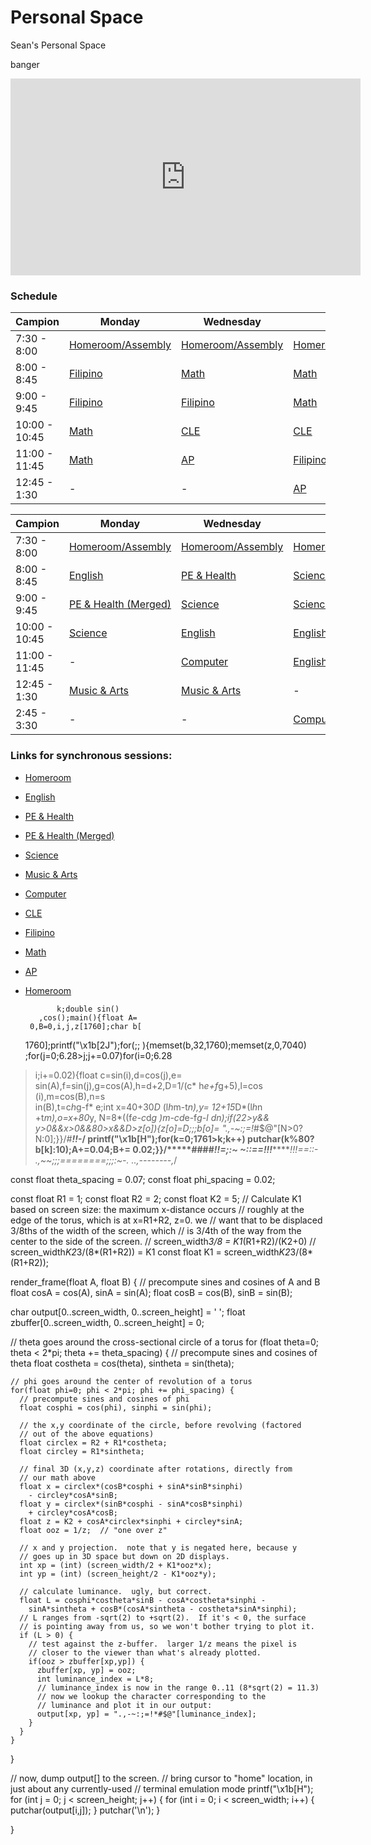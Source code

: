 # Personal Space
Sean's Personal Space


banger
<p align="center">
<iframe width="560" height="315" src="https://www.youtube.com/embed/CvY8Qj9dgW8" title="YouTube video player" frameborder="0" allow="accelerometer; autoplay; clipboard-write; encrypted-media; gyroscope; picture-in-picture" allowfullscreen></iframe>
</p>


### Schedule

| Campion | Monday | Wednesday | Friday |
|-- | ------- |--------|--------|
| 7:30 - 8:00 | [Homeroom/Assembly](https://meet.google.com/vxc-wjwt-qar) | [Homeroom/Assembly](https://meet.google.com/vxc-wjwt-qar)| [Homeroom/Assembly](https://meet.google.com/vxc-wjwt-qar) |
| 8:00 - 8:45 | [Filipino](http://meet.google.com/cov-qdmp-oeb) | [Math](https://meet.google.com/ryj-uirv-fyi) | [Math](https://meet.google.com/ryj-uirv-fyi) |
| 9:00 - 9:45 | [Filipino](http://meet.google.com/cov-qdmp-oeb) | [Filipino](http://meet.google.com/cov-qdmp-oeb) | [Math](https://meet.google.com/ryj-uirv-fyi) |
| 10:00 - 10:45 | [Math](https://meet.google.com/ryj-uirv-fyi) | [CLE](https://meet.google.com/dof-hyim-jmk) | [CLE](https://meet.google.com/dof-hyim-jmk) |
| 11:00 - 11:45 | [Math](https://meet.google.com/ryj-uirv-fyi) | [AP](https://meet.google.com/vio-fquf-svw) | [Filipino](http://meet.google.com/cov-qdmp-oeb) |
| 12:45 - 1:30 | - | - | [AP](https://meet.google.com/vio-fquf-svw) |


| Campion | Monday | Wednesday | Friday |
|-- | ------- |--------|--------|
| 7:30 - 8:00 | [Homeroom/Assembly](https://meet.google.com/vxc-wjwt-qar) | [Homeroom/Assembly](https://meet.google.com/vxc-wjwt-qar)| [Homeroom/Assembly](https://meet.google.com/vxc-wjwt-qar) | |
| 8:00 - 8:45 | [English](https://meet.google.com/kwa-foqe-cyo) | [PE & Health](https://meet.google.com/euq-mehm-ggn) | [Science](https://meet.google.com/zdq-kicu-arj) |
| 9:00 - 9:45 | [PE & Health (Merged)](https://meet.google.com/sdj-vfhg-zzd) | [Science](https://meet.google.com/zdq-kicu-arj) | [Science](https://meet.google.com/zdq-kicu-arj) |
| 10:00 - 10:45 | [Science](https://meet.google.com/zdq-kicu-arj) | [English](https://meet.google.com/kwa-foqe-cyo) | [English](https://meet.google.com/kwa-foqe-cyo) |
| 11:00 - 11:45 | - | [Computer](https://meet.google.com/cym-wtwy-kxc) | [English](https://meet.google.com/kwa-foqe-cyo) |
| 12:45 - 1:30 | [Music & Arts](https://meet.google.com/jrj-aqoh-qxj) | [Music & Arts](https://meet.google.com/jrj-aqoh-qxj) | - |
| 2:45 - 3:30 | - | - | [Computer](https://meet.google.com/cym-wtwy-kxc) |


### Links for synchronous sessions:
- [Homeroom](https://meet.google.com/vxc-wjwt-qar)
- [English](https://meet.google.com/kwa-foqe-cyo)
- [PE & Health](https://meet.google.com/euq-mehm-ggn)
- [PE & Health (Merged)](https://meet.google.com/sdj-vfhg-zzd)
- [Science](https://meet.google.com/zdq-kicu-arj)
- [Music & Arts](https://meet.google.com/jrj-aqoh-qxj)
- [Computer](https://meet.google.com/cym-wtwy-kxc)
- [CLE](https://meet.google.com/dof-hyim-jmk)
- [Filipino](http://meet.google.com/cov-qdmp-oeb)
- [Math](https://meet.google.com/ryj-uirv-fyi)
- [AP](https://meet.google.com/vio-fquf-svw)
- [Homeroom](https://meet.google.com/vxc-wjwt-qar)




             k;double sin()
         ,cos();main(){float A=
       0,B=0,i,j,z[1760];char b[
     1760];printf("\x1b[2J");for(;;
  ){memset(b,32,1760);memset(z,0,7040)
  ;for(j=0;6.28>j;j+=0.07)for(i=0;6.28
 >i;i+=0.02){float c=sin(i),d=cos(j),e=
 sin(A),f=sin(j),g=cos(A),h=d+2,D=1/(c*
 h*e+f*g+5),l=cos      (i),m=cos(B),n=s\
in(B),t=c*h*g-f*        e;int x=40+30*D*
(l*h*m-t*n),y=            12+15*D*(l*h*n
+t*m),o=x+80*y,          N=8*((f*e-c*d*g
 )*m-c*d*e-f*g-l        *d*n);if(22>y&&
 y>0&&x>0&&80>x&&D>z[o]){z[o]=D;;;b[o]=
 ".,-~:;=!*#$@"[N>0?N:0];}}/*#****!!-*/
  printf("\x1b[H");for(k=0;1761>k;k++)
   putchar(k%80?b[k]:10);A+=0.04;B+=
     0.02;}}/*****####*******!!=;:~
       ~::==!!!**********!!!==::-
         .,~~;;;========;;;:~-.
             ..,--------,*/





const float theta_spacing = 0.07;
const float phi_spacing   = 0.02;

const float R1 = 1;
const float R2 = 2;
const float K2 = 5;
// Calculate K1 based on screen size: the maximum x-distance occurs
// roughly at the edge of the torus, which is at x=R1+R2, z=0.  we
// want that to be displaced 3/8ths of the width of the screen, which
// is 3/4th of the way from the center to the side of the screen.
// screen_width*3/8 = K1*(R1+R2)/(K2+0)
// screen_width*K2*3/(8*(R1+R2)) = K1
const float K1 = screen_width*K2*3/(8*(R1+R2));

render_frame(float A, float B) {
  // precompute sines and cosines of A and B
  float cosA = cos(A), sinA = sin(A);
  float cosB = cos(B), sinB = sin(B);

  char output[0..screen_width, 0..screen_height] = ' ';
  float zbuffer[0..screen_width, 0..screen_height] = 0;

  // theta goes around the cross-sectional circle of a torus
  for (float theta=0; theta < 2*pi; theta += theta_spacing) {
    // precompute sines and cosines of theta
    float costheta = cos(theta), sintheta = sin(theta);

    // phi goes around the center of revolution of a torus
    for(float phi=0; phi < 2*pi; phi += phi_spacing) {
      // precompute sines and cosines of phi
      float cosphi = cos(phi), sinphi = sin(phi);
    
      // the x,y coordinate of the circle, before revolving (factored
      // out of the above equations)
      float circlex = R2 + R1*costheta;
      float circley = R1*sintheta;

      // final 3D (x,y,z) coordinate after rotations, directly from
      // our math above
      float x = circlex*(cosB*cosphi + sinA*sinB*sinphi)
        - circley*cosA*sinB; 
      float y = circlex*(sinB*cosphi - sinA*cosB*sinphi)
        + circley*cosA*cosB;
      float z = K2 + cosA*circlex*sinphi + circley*sinA;
      float ooz = 1/z;  // "one over z"
      
      // x and y projection.  note that y is negated here, because y
      // goes up in 3D space but down on 2D displays.
      int xp = (int) (screen_width/2 + K1*ooz*x);
      int yp = (int) (screen_height/2 - K1*ooz*y);
      
      // calculate luminance.  ugly, but correct.
      float L = cosphi*costheta*sinB - cosA*costheta*sinphi -
        sinA*sintheta + cosB*(cosA*sintheta - costheta*sinA*sinphi);
      // L ranges from -sqrt(2) to +sqrt(2).  If it's < 0, the surface
      // is pointing away from us, so we won't bother trying to plot it.
      if (L > 0) {
        // test against the z-buffer.  larger 1/z means the pixel is
        // closer to the viewer than what's already plotted.
        if(ooz > zbuffer[xp,yp]) {
          zbuffer[xp, yp] = ooz;
          int luminance_index = L*8;
          // luminance_index is now in the range 0..11 (8*sqrt(2) = 11.3)
          // now we lookup the character corresponding to the
          // luminance and plot it in our output:
          output[xp, yp] = ".,-~:;=!*#$@"[luminance_index];
        }
      }
    }
  }

  // now, dump output[] to the screen.
  // bring cursor to "home" location, in just about any currently-used
  // terminal emulation mode
  printf("\x1b[H");
  for (int j = 0; j < screen_height; j++) {
    for (int i = 0; i < screen_width; i++) {
      putchar(output[i,j]);
    }
    putchar('\n');
  }
  
}
